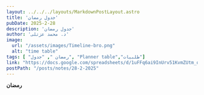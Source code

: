 ```yaml
---
layout: ../../../layouts/MarkdownPostLayout.astro
title: 'جدول رمضان'
pubDate: 2025-2-28
description: 'جدول رمضان'
author: 'د. محمد عزتلى'
image:
  url: "/assets/images/Timeline-bro.png"
  alt: "time table"
tags: [ "رمضان ", "جدول", "Planner table","طلبيات"]
link: "https://docs.google.com/spreadsheets/d/1uFFq6ai9InUrv51KvmZUtm_qe2awAicJ/edit?usp=sharing&ouid=106439338913487915657&rtpof=true&sd=true"
postPath: "/posts/notes/28-2-2025"
---
```



**رمضان**